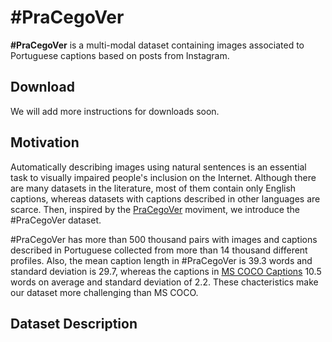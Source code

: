 # \#PraCegoVer

**\#PraCegoVer** is a multi-modal dataset containing images associated to Portuguese captions based on posts from Instagram.

## Download
We will add more instructions for downloads soon.

## Motivation
Automatically describing images using natural sentences is an essential task to visually impaired people's inclusion on the Internet.
Although there are many datasets in the literature, most of them contain only English captions, whereas datasets with captions described in other languages are scarce. Then, inspired by the [PraCegoVer](https://mwpt.com.br/criadora-do-projeto-pracegover-incentiva-descricao-de-imagens-na-web/) moviment, we introduce the \#PraCegoVer dataset.

\#PraCegoVer has more than 500 thousand pairs with images and captions described in Portuguese collected from more than 14 thousand different profiles. Also, 
the mean caption length in \#PraCegoVer is 39.3 words and standard deviation is 29.7, whereas the captions in [MS COCO Captions](http://cocodataset.org/) 10.5	words on average and standard deviation of 2.2. These chacteristics make our dataset more challenging than MS COCO.

## Dataset Description

